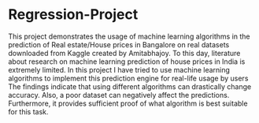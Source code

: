 # Regression-Project
This project demonstrates the usage of machine learning algorithms in the prediction of Real estate/House prices in Bangalore on real datasets downloaded from Kaggle created by Amitabhajoy. To this day, literature about research on machine learning prediction of house prices in India is extremely limited. In this project I have tried to use machine learning algorithms to implement this prediction engine for real-life usage by users 
The findings indicate that using different algorithms can drastically change accuracy. Also, a poor dataset can negatively affect the predictions. Furthermore, it provides sufficient proof of what algorithm is best suitable for this task.
